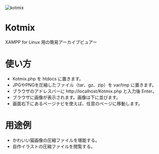 ![kotmix](https://user-images.githubusercontent.com/26889922/58781422-beccb500-8616-11e9-9659-33041f10955b.png)

# Kotmix
XAMPP for Linux 用の簡易アーカイブビュアー

# 使い方
* Kotmix.php を htdocs に置きます。
* JPGやPNGを圧縮したファイル（tar、gz、zip）を var/tmp に置きます。
* ブラウザのアドレスバーに http://localhost/Kotmix.php と入力後 Enter。
* ブラウザに画像が表示されます。画像は下に並びます。
* 画面右下にあるページナビを使えば、任意のページに移動します。

# 用途例
* かわいい猫画像の圧縮ファイルを堪能する。
* 自作イラストの圧縮ファイルを閲覧する。
